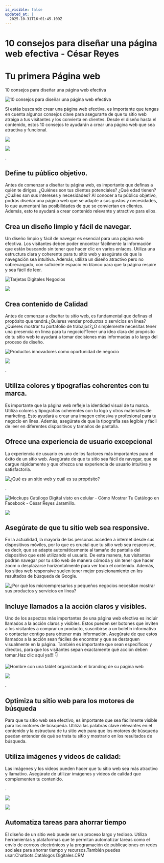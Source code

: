 ```yaml
---
is_visible: false
updated_at: |
  2025-10-31T16:01:45.109Z
---
```


# 10 consejos para diseñar una página web efectiva - César Reyes
# Tu primera Página web
10 consejos para diseñar una página web efectiva
![10 consejos para diseñar una página web efectiva](https://cesarreyesjaramillo.com/wp-content/uploads/2023/04/10-consejos.jpg)
Si estás buscando crear una página web efectiva, es importante que tengas en cuenta algunos consejos clave para asegurarte de que tu sitio web atraiga a tus visitantes y los convierta en clientes. Desde el diseño hasta el contenido, estos 10 consejos te ayudarán a crear una página web que sea atractiva y funcional.
![](https://cesarreyesjaramillo.com/wp-content/uploads/2023/01/PUBLICO-OBJETIVO-1024x1024.png)
![](https://cesarreyesjaramillo.com/wp-content/uploads/2023/01/frame-about-nikicivi-3.png)
.
## Define tu público objetivo.
Antes de comenzar a diseñar tu página web, es importante que definas a quién te diriges. ¿Quiénes son tus clientes potenciales? ¿Qué edad tienen? ¿Cuáles son sus intereses y necesidades? Al conocer a tu público objetivo, podrás diseñar una página web que se adapte a sus gustos y necesidades, lo que aumentará las posibilidades de que se conviertan en clientes. Además, esto te ayudará a crear contenido relevante y atractivo para ellos.
## Crea un diseño limpio y fácil de navegar.
Un diseño limpio y fácil de navegar es esencial para una página web efectiva. Los visitantes deben poder encontrar fácilmente la información que están buscando sin tener que hacer clic en varios enlaces. Utiliza una estructura clara y coherente para tu sitio web y asegúrate de que la navegación sea intuitiva. Además, utiliza un diseño atractivo pero no sobrecargado, con suficiente espacio en blanco para que la página respire y sea fácil de leer.
![Tarjetas Digitales Negocios](https://cesarreyesjaramillo.com/wp-content/uploads/2023/04/tarjetas-de-presentacion-para-editar-personales-Y-creativas-automatizo-tu-negocio-2-1024x1024.png)
![](https://cesarreyesjaramillo.com/wp-content/uploads/2023/04/Productos-Digitames-1-1024x768.png)
## Crea contenido de Calidad
Antes de comenzar a diseñar tu sitio web, es fundamental que definas el propósito que tendrá.¿Quieres vender productos o servicios en línea?¿Quieres mostrar tu portafolio de trabajos?¿O simplemente necesitas tener una presencia en línea para tu negocio?Tener una idea clara del propósito de tu sitio web te ayudará a tomar decisiones más informadas a lo largo del proceso de diseño.
![Productos innovadores como oportunidad de negocio](https://cesarreyesjaramillo.com/wp-content/uploads/2023/04/Productos-Innovadores.jpg)
![](https://cesarreyesjaramillo.com/wp-content/uploads/2023/01/frame-about-nikicivi-3.png)
.
## Utiliza colores y tipografías coherentes con tu marca.
Es importante que la página web refleje la identidad visual de tu marca. Utiliza colores y tipografías coherentes con tu logo y otros materiales de marketing. Esto ayudará a crear una imagen cohesiva y profesional para tu negocio en línea. Además, asegúrate de que la tipografía sea legible y fácil de leer en diferentes dispositivos y tamaños de pantalla.
## Ofrece una experiencia de usuario excepcional
La experiencia de usuario es uno de los factores más importantes para el éxito de un sitio web. Asegúrate de que tu sitio sea fácil de navegar, que se cargue rápidamente y que ofrezca una experiencia de usuario intuitiva y satisfactoria.
![¿Qué es un sitio web y cuál es su propósito?](https://cesarreyesjaramillo.com/wp-content/uploads/2023/04/asda.jpg)
.
![Mockups Catálogo Digital visto en celular - Cómo Mostrar Tu Catálogo en Facebook - César Reyes Jaramillo.](https://cesarreyesjaramillo.com/wp-content/uploads/2023/02/Diseno-sin-titulo-22-1024x576.jpg)
![](https://cesarreyesjaramillo.com/wp-content/uploads/2023/01/frame-about-nikicivi-3.png)
## Asegúrate de que tu sitio web sea responsive.
En la actualidad, la mayoría de las personas acceden a internet desde sus dispositivos móviles, por lo que es crucial que tu sitio web sea responsive, es decir, que se adapte automáticamente al tamaño de pantalla del dispositivo que esté utilizando el usuario. De esta manera, tus visitantes podrán navegar por tu sitio web de manera cómoda y sin tener que hacer zoom o desplazarse horizontalmente para ver todo el contenido. Además, los sitios web responsive suelen tener mejor posicionamiento en los resultados de búsqueda de Google.
![¿Por qué los microempresarios y pequeños negocios necesitan mostrar sus productos y servicios en línea?](https://cesarreyesjaramillo.com/wp-content/uploads/2023/01/Diseno-sin-titulo-19-1024x1024.jpg)
## Incluye llamados a la acción claros y visibles.
Uno de los aspectos más importantes de una página web efectiva es incluir llamados a la acción claros y visibles. Estos pueden ser botones que inviten a los visitantes a comprar un producto, suscribirse a un boletín informativo o contactar contigo para obtener más información. Asegúrate de que estos llamados a la acción sean fáciles de encontrar y que se destaquen visualmente en la página. También es importante que sean específicos y directos, para que los visitantes sepan exactamente qué acción deben tomar.Haz clic aquí ya!!! 👇
![Hombre con una tablet organizando el branding de su página web](https://cesarreyesjaramillo.com/wp-content/uploads/2023/04/portafolio-digital-1024x680.webp)
![](https://cesarreyesjaramillo.com/wp-content/uploads/2023/01/frame-about-nikicivi-3.png)
.
## Optimiza tu sitio web para los motores de búsqueda
Para que tu sitio web sea efectivo, es importante que sea fácilmente visible para los motores de búsqueda. Utiliza las palabras clave relevantes en el contenido y la estructura de tu sitio web para que los motores de búsqueda puedan entender de qué se trata tu sitio y mostrarlo en los resultados de búsqueda.
## Utiliza imágenes y videos de calidad:
Las imágenes y los videos pueden hacer que tu sitio web sea más atractivo y llamativo. Asegúrate de utilizar imágenes y videos de calidad que complementen tu contenido.
.
![](https://cesarreyesjaramillo.com/wp-content/uploads/2023/01/catalogo-de-productos-digital-VIRTUAL-GRATIS-automatizo-tu-negocio2022-3-1024x1024.png)
![](https://cesarreyesjaramillo.com/wp-content/uploads/2023/01/frame-about-nikicivi-3.png)
## Automatiza tareas para ahorrar tiempo
El diseño de un sitio web puede ser un proceso largo y tedioso. Utiliza herramientas y plataformas que te permitan automatizar tareas como el envío de correos electrónicos y la programación de publicaciones en redes sociales para ahorrar tiempo y recursos.También puedes usar:Chatbots.Catálogos Digitales.CRM